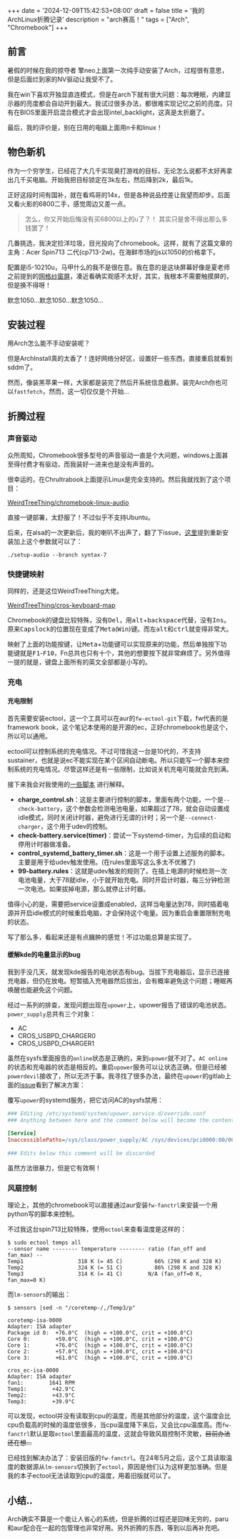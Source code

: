 +++
date = '2024-12-09T15:42:53+08:00'
draft = false
title = '我的ArchLinux折腾记录'
description = "arch赛高！"
tags = ["Arch", "Chromebook"]
+++

## 前言

暑假的时候在我的掠夺者 擎neo上面第一次纯手动安装了Arch，过程很有意思，但是后面烂到家的NV驱动让我受不了。

我在win下喜欢开独显直连模式，但是在arch下就有很大问题：每次睡眠，内建显示器的亮度都会自动开到最大。我试过很多办法，都很难实现记忆之前的亮度。只有在BIOS里面开启混合模式才会出现intel_backlight，这真是太折磨了。

最后，我的评价是，别在日用的电脑上面用n卡和linux！

## 物色新机

作为一个穷学生，已经花了大几千实现臭打游戏的目标，无论怎么说都不太好再拿出几千买电脑。开始我把目标锁定在3k左右，然后降到2k，最后1k。

正好这段时间有国补，就在看鸡哥的14x，但是各种说品控差让我望而却步。后面又看火影的6800二手，感觉周边又差一点。

> 怎么，你又开始后悔没有买6800以上的u了？！ 其实只是舍不得出那么多钱罢了！

几番挑选，我决定捡洋垃圾，目光投向了chromebook。这样，就有了这篇文章的主角：Acer Spin713 二代(cp713-2w)。在海鲜市场的js以1050的价格拿下。

配置是i5-10210u，马甲什么的我不是很在意。我在意的是这块屏幕好像是夏老师之前提到的[网格纱窗屏](https://zhuanlan.zhihu.com/p/570757067)，凑近看确实观感不太好，其实，我根本不需要触摸屏的，但是换不得呀！

默念1050...默念1050...默念1050...

## 安装过程

用Arch怎么能不手动安装呢？

但是ArchInstall真的太香了！连好网络分好区，设置好一些东西，直接重启就看到sddm了。

然而，像装黑苹果一样，大家都是装完了然后开系统信息截屏。装完Arch你也可以`fastfetch`，然而，这一切仅仅是个开始...

## 折腾过程

### 声音驱动

众所周知，Chromebook很多型号的声音驱动一直是个大问题，windows上面甚至得付费才有驱动，而我装好一进来也是没有声音的。


很幸运的，在Chrultrabook上面提示Linux是完全支持的。然后我就找到了这个项目：

[WeirdTreeThing/chromebook-linux-audio](https://github.com/WeirdTreeThing/chromebook-linux-audio)

直接一键部署，太舒服了！不过似乎不支持Ubuntu。

后来，在alsa的一次更新后，我的喇叭不出声了，翻了下issue，[这里](https://github.com/WeirdTreeThing/chromebook-linux-audio/issues/185)提到重新安装加上这个参数就可以了：

```shell
./setup-audio --branch syntax-7
```

### 快捷键映射

同样的，还是这位WeirdTreeThing大佬。

[WeirdTreeThing/cros-keyboard-map](https://github.com/WeirdTreeThing/cros-keyboard-map)

Chromebook的键盘比较特殊，没有<kbd>Del</kbd>，用<kbd>alt</kbd>+<kbd>backspace</kbd>代替，没有<kbd>Ins</kbd>。原来<kbd>Capslock</kbd>的位置现在变成了<kbd>Meta</kbd>(<kbd>Win</kbd>)键。而左<kbd>alt</kbd>和<kbd>ctrl</kbd>就变得非常大。

映射了上面的功能按键，让<kbd>Meta</kbd>+功能键可以实现原来的功能，然后单独按下功能键就是<kbd>F1</kbd>-<kbd>F10</kbd>，Fn总共也只有十个，其他的想要按下就非常麻烦了。另外值得一提的就是，键盘上面所有的英文全部都是小写的。

### 充电

#### 充电限制

首先需要安装ectool，这一个工具可以在aur的`fw-ectool-git`下载，fw代表的是framework book，这个笔记本使用的是开源的ec，正好chromebook也是这个，所以可以通用。

ectool可以控制系统的充电情况。不过可惜我这一台是10代的，不支持sustainer，也就是说ec不能实现在某个区间自动断电。所以只能写一个脚本来控制系统的充电情况。尽管这样还是有一些限制，比如说关机充电可能就会充到满。

接下来我会对我使用的[一些脚本](https://gist.github.com/minortex/0fe6c1098ec8a4f879fa9315d216a957) 进行解释。

- **charge_control.sh**：这是主要进行控制的脚本，里面有两个功能，一个是`--check-battery`，这个参数会检测电池电量，如果超过了78，就会自动设置成idle模式，同时关闭计时器，避免进行无谓的计时；另一个是`--connect-charger`，这个用于udev的控制。
- **check-battery.service(timer)**：尝试一下systemd-timer，为后续的启动和停用计时器做准备。
- **control_systemd_battery_timer.sh**：这是一个用于设置上述服务的脚本。主要是用于给udev触发使用。(在rules里面写这么多太不优雅了)
- **99-battery.rules**：这就是udev触发的规则了。在插上电源的时候检测一次电池电量，大于78就idle，小于就开始充电。同时开启计时器，每三分钟检测一次电池。如果拔掉电源，那么就停止计时器。

值得小心的是，需要把service设置成enabled，这样当电量达到78，同时插着电源并开启idle模式的时候重启电脑，才会保持这个电量。因为重启会重置限制充电的状态。

写了那么多，看起来还是有点臃肿的感觉！不过功能总算是实现了。

#### 缓解kde的电量显示的bug

我到手没几天，就发现kde报告的电池状态有bug。当拔下充电器后，显示已连接充电器，但仍在放电。短暂插入充电器然后拔出，会有概率避免这个问题；睡眠再唤醒也能避免这个问题。

经过一系列的排查，发现问题出现在`upower`上，upower报告了错误的电池状态。`power_supply`总共有三个对象：

- AC
- CROS_USBPD_CHARGER0
- CROS_USBPD_CHARGER1

虽然在sysfs里面报告的`online`状态是正确的，来到`upower`就不对了。`AC online`的状态和充电器的状态是相反的。重启`upower`服务可以让状态正确，但是已经被`powerdevil`接收了，所以无济于事。我寻找了很多办法，最终在`upower`的gitlab上面的[issue](https://gitlab.freedesktop.org/upower/upower/-/issues/232)看到了解决方案：

覆写`upower`的systemd服务，把它访问AC的sysfs禁用：
```ini
### Editing /etc/systemd/system/upower.service.d/override.conf
### Anything between here and the comment below will become the contents of the drop-in file
 
[Service]
InaccessiblePaths=/sys/class/power_supply/AC /sys/devices/pci0000:00/0000:00:1f.0/PNP0C09:00/ACPI0003:00/power_supply/AC
 
### Edits below this comment will be discarded
```

虽然方法很暴力，但是它有效啊！

### 风扇控制

理论上，其他的chromebook可以直接通过aur安装`fw-fanctrl`来安装一个用python写的脚本来控制。

不过我这台spin713比较特殊，使用`ectool`来查看温度是这样的：

```shell
$ sudo ectool temps all
--sensor name -------- temperature -------- ratio (fan_off and fan_max) --
Temp1                 318 K (= 45 C)          66% (298 K and 328 K)
Temp2                 324 K (= 51 C)          86% (298 K and 328 K)
Temp3                 314 K (= 41 C)        N/A (fan_off=0 K, fan_max=0 K)
```

而`lm-sensors`的输出：

```shell
$ sensors |sed -n "/coretemp-/,/Temp3/p"

coretemp-isa-0000
Adapter: ISA adapter
Package id 0:  +76.0°C  (high = +100.0°C, crit = +100.0°C)
Core 0:        +59.0°C  (high = +100.0°C, crit = +100.0°C)
Core 1:        +76.0°C  (high = +100.0°C, crit = +100.0°C)
Core 2:        +57.0°C  (high = +100.0°C, crit = +100.0°C)
Core 3:        +61.0°C  (high = +100.0°C, crit = +100.0°C)

cros_ec-isa-0000
Adapter: ISA adapter
fan1:        1641 RPM
Temp1:        +42.9°C  
Temp2:        +43.9°C  
Temp3:        +39.9°C
```

可以发现，ectool并没有读取到cpu的温度，而是其他部分的温度，这个温度会比cpu负载高的时候的温度低很多，当cpu温度降下来后，又会比cpu温度高。而`fw-fanctrl`默认是取`ectool`里面最高的温度，这就会导致风扇控制不灵敏，~~目前办法还在想...~~

已经找到解决办法了：安装旧版的`fw-fanctrl`。在24年5月之后，这个工具读取温度的数据源从`lm-sensors`切换到了`ectool`，原因是他们认为这样更加准确。但是我的本子ectool无法读取到cpu的温度，用着旧版就可以了。

## 小结..

Arch确实不算是一个能让人省心的系统，但是折腾的过程还是回味无穷的，paru和aur配合在一起的包管理也非常好用。另外折腾的东西，等到以后再补充吧。
